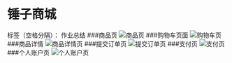 ﻿# 锤子商城

标签（空格分隔）： 作业总结
###商品页
![商品页][1]
###购物车页面
![购物车页][2]
###商品详情
![商品详情页][3]
###提交订单页
![提交订单页][4]
###支付页
![支付页][5]
###个人账户页
![个人账户页][6]


  [1]: https://ws1.sinaimg.cn/large/e8323205gy1fphv327vnhg20y60jlnge.jpg
  [2]: https://ws1.sinaimg.cn/large/e8323205gy1fphv3lp6umg20y60jl12y.jpg
  [3]: https://ws1.sinaimg.cn/large/e8323205gy1fphv466e5ig20y60jlqh7.jpg
  [4]: https://ws1.sinaimg.cn/large/e8323205gy1fphv4x2oryg20y60jl1ky.jpg
  [5]: https://ws1.sinaimg.cn/large/e8323205gy1fphv51opmeg20y60jlb0h.jpg
  [6]: https://ws1.sinaimg.cn/large/e8323205gy1fphv563qgdg20y60jl4l7.jpg